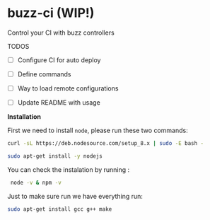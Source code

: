 
# buzz-ci (WIP!)
Control your CI with buzz controllers

TODOS

- [ ] Configure CI for auto deploy
- [ ] Define commands
- [ ] Way to load remote configurations
- [ ] Update README with usage


**Installation**


First we need to install `node`, please run these two commands:

```bash
curl -sL https://deb.nodesource.com/setup_8.x | sudo -E bash -

sudo apt-get install -y nodejs
```


You can check the instalation by running :

```bash
 node -v & npm -v
```


Just to make sure run we have everything run:

```bash
sudo apt-get install gcc g++ make
```



